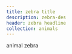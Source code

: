 ```yaml
---
title: zebra title
description: zebra-des
header: zebra headline
collection: animals
---
```


animal zebra
